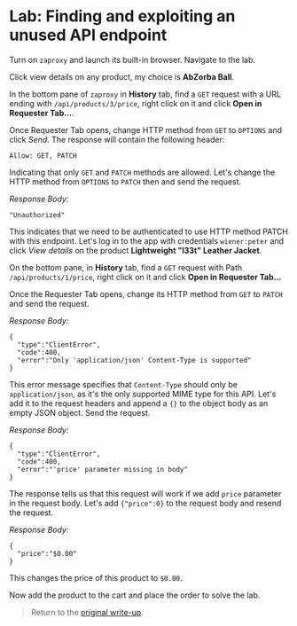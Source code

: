 # Lab: Finding and exploiting an unused API endpoint

Turn on `zaproxy` and launch its built-in browser. Navigate to the lab.

Click view details on any product, my choice is __AbZorba Ball__.

In the bottom pane of `zaproxy` in __History__ tab, find a `GET` request with a URL ending with `/api/products/3/price`, right click on it and click __Open in Requester Tab...__.

Once Requester Tab opens, change HTTP method from `GET` to `OPTIONS` and click _Send_. The response will contain the following header:

```
Allow: GET, PATCH
```

Indicating that only `GET` and `PATCH` methods are allowed. Let's change the HTTP method from `OPTIONS` to `PATCH` then and send the request. 

_Response Body:_
```
"Unauthorized"
```

This indicates that we need to be authenticated to use HTTP method PATCH with this endpoint. Let's log in to the app with credentials `wiener:peter` and click _View details_ on the product __Lightweight "l33t" Leather Jacket__.

On the bottom pane, in __History__ tab, find a `GET` request with Path `/api/products/1/price`, right click on it and click __Open in Requester Tab...__

Once the Requester Tab opens, change its HTTP method from `GET` to `PATCH` and send the request.

_Response Body:_
```
{
  "type":"ClientError",
  "code":400,
  "error":"Only 'application/json' Content-Type is supported"
}
```

This error message specifies that `Content-Type` should only be `application/json`, as it's the only supported MIME type for this API. Let's add it to the request headers and append a `{}` to the object body as an empty JSON object. Send the request.

_Response Body:_
```
{
  "type":"ClientError",
  "code":400,
  "error":"'price' parameter missing in body"
}
```

The response tells us that this request will work if we add `price` parameter in the request body. Let's add `{"price":0}` to the request body and resend the request.

_Response Body:_
```
{
  "price":"$0.00"
}
```

This changes the price of this product to `$0.00`.

Now add the product to the cart and place the order to solve the lab.

> Return to the [original write-up](README.md).
